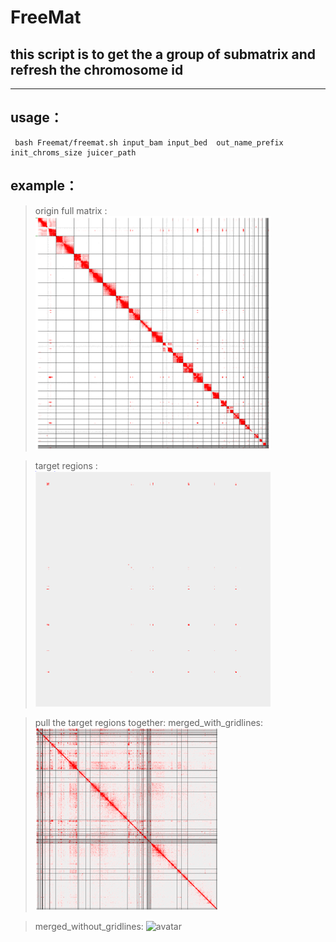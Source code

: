 # **FreeMat**
## **this script is to get the a group of submatrix and refresh the chromosome id**

---------------------
## usage：

```
 bash Freemat/freemat.sh input_bam input_bed  out_name_prefix  init_chroms_size juicer_path 
```
## example：
> origin full matrix :
![avatar](example/full_mat.png)

> target regions : 
![avatar](example/sparse_mat.png)

> pull the target regions together:
> merged_with_gridlines: 
![avatar](example/merged_with_gridlines.png)

>merged_without_gridlines:
![avatar](merged_without_gridlines.png)

